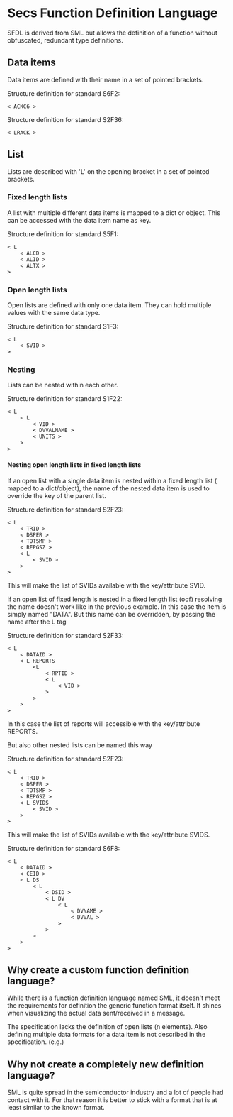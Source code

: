 # Secs Function Definition Language

SFDL is derived from SML but allows the definition of a function without obfuscated, redundant type definitions.

## Data items

Data items are defined with their name in a set of pointed brackets.

Structure definition for standard S6F2:
```
< ACKC6 >
```

Structure definition for standard S2F36:
```
< LRACK >
```

## List

Lists are described with 'L' on the opening bracket in a set of pointed brackets.

### Fixed length lists

A list with multiple different data items is mapped to a dict or object.
This can be accessed with the data item name as key.

Structure definition for standard S5F1:
```
< L
    < ALCD >
    < ALID >
    < ALTX >
>
```
### Open length lists

Open lists are defined with only one data item.
They can hold multiple values with the same data type.

Structure definition for standard S1F3:
```
< L
    < SVID >
>
```

### Nesting

Lists can be nested within each other.

Structure definition for standard S1F22:
```
< L
    < L
        < VID >
        < DVVALNAME >
        < UNITS >
    >
>
```

#### Nesting open length lists in fixed length lists

If an open list with a single data item is nested within a fixed length list ( mapped to a dict/object), the name of the nested data item is used to override the key of the parent list.

Structure definition for standard S2F23:
```
< L
    < TRID >
    < DSPER >
    < TOTSMP >
    < REPGSZ >
    < L 
        < SVID >
    >
>
```

This will make the list of SVIDs available with the key/attribute SVID.

If an open list of fixed length is nested in a fixed length list (oof) resolving the name doesn't work like in the previous example.
In this case the item is simply named "DATA".
But this name can be overridden, by passing the name after the L tag

Structure definition for standard S2F33:
```
< L
    < DATAID >
    < L REPORTS
        <L
            < RPTID >
            < L
                < VID >
            >
        >
    >
>
```

In this case the list of reports will accessible with the key/attribute REPORTS.

But also other nested lists can be named this way

Structure definition for standard S2F23:
```
< L
    < TRID >
    < DSPER >
    < TOTSMP >
    < REPGSZ >
    < L SVIDS
        < SVID >
    >
>
```

This will make the list of SVIDs available with the key/attribute SVIDS.

Structure definition for standard S6F8:
```
< L
    < DATAID >
    < CEID >
    < L DS
        < L
            < DSID >
            < L DV
                < L
                    < DVNAME >
                    < DVVAL >
                >
            >
        >
    >
>
```

## Why create a custom function definition language?

While there is a function definition language named SML, it doesn't meet the requirements for definition the generic function format itself.
It shines when visualizing the actual data sent/received in a message.

The specification lacks the definition of open lists (n elements).
Also defining multiple data formats for a data item is not described in the specification. (e.g.)

## Why not create a completely new definition language?

SML is quite spread in the semiconductor industry and a lot of people had contact with it.
For that reason it is better to stick with a format that is at least similar to the known format.